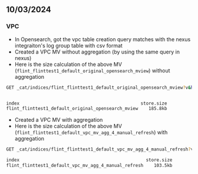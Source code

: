 ## 10/03/2024

### VPC

- In Opensearch, got the vpc table creation query matches with the nexus integraiton's log group table with csv format
- Created a VPC MV without aggregation (by using the same query in nexus)
- Here is the size calculation of the above MV (`flint_flinttest1_default_original_opensearch_mview`) without aggregation

 ```bash
GET _cat/indices/flint_flinttest1_default_original_opensearch_mview?v&h=index,store.size


index                                              store.size
flint_flinttest1_default_original_opensearch_mview    185.8kb
```

- Created a VPC MV with aggregation
- Here is the size calculation of the above MV (`flint_flinttest1_default_vpc_mv_agg_4_manual_refresh`) with aggregation

```bash
GET _cat/indices/flint_flinttest1_default_vpc_mv_agg_4_manual_refresh?v&h=index,store.size

index                                                store.size
flint_flinttest1_default_vpc_mv_agg_4_manual_refresh    103.5kb
```
